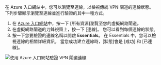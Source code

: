 在 Azure 入口網站中，您可以瀏覽至連線，以檢視傳統 VPN 閘道的連線狀態。 下列步驟顯示瀏覽至連線並進行驗證的其中一種方式。

1. 在 [Azure 入口網站](http://portal.azure.com)中，按一下 [所有資源]瀏覽至您的虛擬網路閘道。
2. 在虛擬網路閘道的刀鋒視窗上，按一下 [連線]。 您可以看到每個連線的狀態。
3. 按一下您要驗證的連線名稱以開啟 **Essentials**。 在 Essentials 中，您可以檢視連線的相關詳細資訊。 當您成功建立連線時，[狀態]會是 [成功] 和 [已連線]。

  ![使用 Azure 入口網站驗證 VPN 閘道連線](./media/vpn-gateway-verify-connection-portal-rm-include/connectionsucceeded.png)